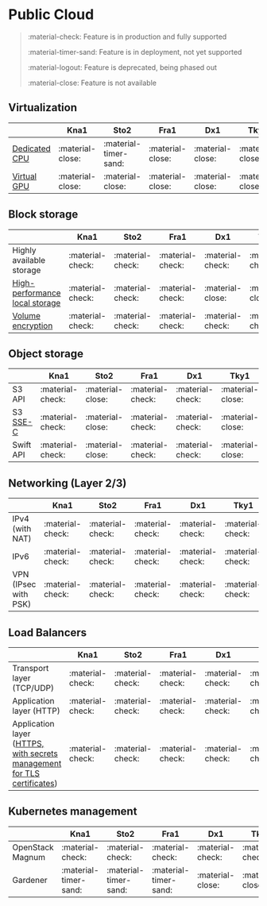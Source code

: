 # Public Cloud

> :material-check: Feature is in production and fully supported
>
> :material-timer-sand: Feature is in deployment, not yet supported
>
> :material-logout: Feature is deprecated, being phased out
>
> :material-close: Feature is not available

## Virtualization

|                                               | Kna1             | Sto2                  | Fra1             | Dx1              | Tky1             |
| -------------                                 | ---------------- | --------------------- | ---------------- | ---------------- | ---------------- |
| [Dedicated CPU](../../flavors/#compute-tiers) | :material-close: | :material-timer-sand: | :material-close: | :material-close: | :material-close: |
| [Virtual GPU](../../flavors/#compute-tiers)   | :material-close: | :material-close:      | :material-close: | :material-close: | :material-close: |


## Block storage

|                                                                 | Kna1             | Sto2             | Fra1             | Dx1              | Tky1             |
| ------------------------------                                  | ---------------- | ---------------- | ---------------- | ---------------- | ---------------- |
| Highly available storage                                        | :material-check: | :material-check: | :material-check: | :material-check: | :material-check: |
| [High-performance local storage](../../flavors/#compute-tiers)  | :material-check: | :material-check: | :material-check: | :material-close: | :material-close: |
| [Volume encryption](/howto/openstack/cinder/encrypted-volumes/) | :material-check: | :material-check: | :material-check: | :material-check: | :material-check: |



## Object storage

|                                             | Kna1             | Sto2             | Fra1             | Dx1              | Tky1             |
| ------------------------------              | ---------------- | ---------------- | ---------------- | ---------------- | ---------------- |
| S3 API                                      | :material-check: | :material-close: | :material-check: | :material-check: | :material-close: |
| S3 [SSE-C](/howto/object-storage/s3/sse-c/) | :material-check: | :material-close: | :material-check: | :material-check: | :material-close: |
| Swift API                                   | :material-check: | :material-close: | :material-check: | :material-check: | :material-close: |


## Networking (Layer 2/3)

|                      | Kna1             | Sto2             | Fra1             | Dx1              | Tky1             |
| -------------------- | ---------------- | ---------------- | ---------------- | ---------------- | ---------------- |
| IPv4 (with NAT)      | :material-check: | :material-check: | :material-check: | :material-check: | :material-check: |
| IPv6                 | :material-check: | :material-check: | :material-check: | :material-check: | :material-check: |
| VPN (IPsec with PSK) | :material-check: | :material-check: | :material-check: | :material-check: | :material-check: |


## Load Balancers 

|                                                                                                             | Kna1             | Sto2             | Fra1             | Dx1              | Tky1             |
| --------------------------------------------------------------------                                        | ---------------- | ---------------- | ---------------- | ---------------- | ---------------- |
| Transport layer (TCP/UDP)                                                                                   | :material-check: | :material-check: | :material-check: | :material-check: | :material-check: |
| Application layer (HTTP)                                                                                    | :material-check: | :material-check: | :material-check: | :material-check: | :material-check: |
| Application layer ([HTTPS, with secrets management for TLS certificates](/howto/openstack/octavia/tls-lb/)) | :material-check: | :material-check: | :material-check: | :material-check: | :material-check: |


## Kubernetes management

|                   | Kna1                  | Sto2                  | Fra1                  | Dx1              | Tky1             |
| ----------------- | ----------------      | ----------------      | ----------------      | ---------------- | ---------------- |
| OpenStack Magnum  | :material-check:      | :material-check:      | :material-check:      | :material-check: | :material-check: |
| Gardener          | :material-timer-sand: | :material-timer-sand: | :material-timer-sand: | :material-close: | :material-close: |

